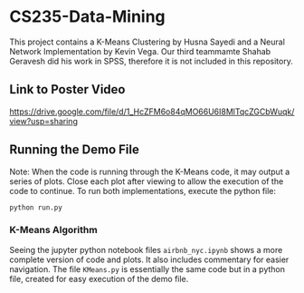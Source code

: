 # CS235-Data-Mining


This project contains a K-Means Clustering by Husna Sayedi and a Neural Network Implementation by Kevin Vega. 
Our third teammamte Shahab Geravesh did his work in SPSS, therefore it is not included in this repository. 

## Link to Poster Video
https://drive.google.com/file/d/1_HcZFM6o84qMO66U6I8MlTqcZGCbWuqk/view?usp=sharing

## Running the Demo File 
Note: 
When the code is running through the K-Means code, it may output a series of plots. Close each plot after viewing to allow 
the execution of the code to continue. 
To run both implementations, execute the python file: 

```
python run.py
```

### K-Means Algorithm 

Seeing the jupyter python notebook files ```airbnb_nyc.ipynb``` shows a more complete version of code and plots. It also 
includes commentary for easier navigation. The file ```KMeans.py``` is essentially the same code but in a python file, 
created for easy execution of the demo file.

